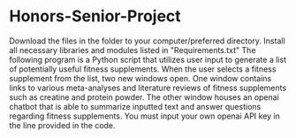 # Honors-Senior-Project
Download the files in the folder to your computer/preferred directory. 
Install all necessary libraries and modules listed in "Requirements.txt"
The following program is a Python script that utilizes user input to generate a list of potentially useful fitness supplements. When the user selects a fitness supplement from the list, two new windows open. One window contains links to various meta-analyses and literature reviews of fitness supplements such as creatine and protein powder. The other window houses an openai chatbot that is able to summarize inputted text and answer questions regarding fitness supplements.
You must input your own openai API key in the line provided in the code.
